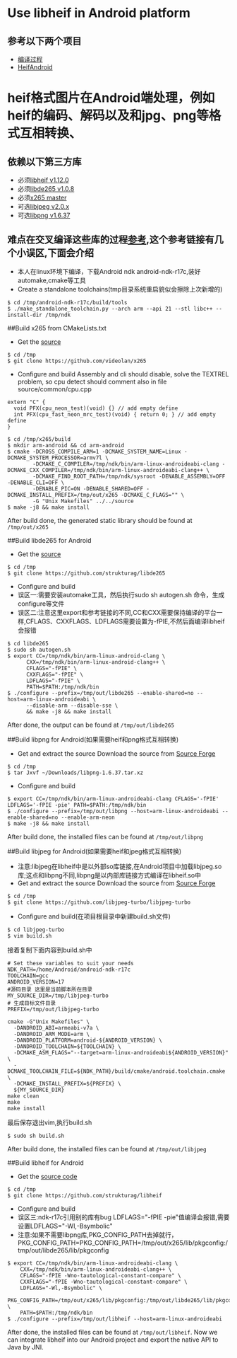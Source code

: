 # Use libheif in Android platform
## 参考以下两个项目
- [编译过程](https://github.com/WanghongLin/miscellaneous/blob/master/docs/libheif4Android.md)
- [HeifAndroid](https://github.com/WanghongLin/HeifAndroid)
# heif格式图片在Android端处理，例如heif的编码、解码以及和jpg、png等格式互相转换、
## 依赖以下第三方库
- 必须[libheif v1.12.0](https://github.com/strukturag/libheif)
- 必须[libde265 v1.0.8](https://github.com/strukturag/libde265)
- 必须[x265 master](https://github.com/videolan/x265)
- 可选[libjpeg v2.0.x](https://github.com/libjpeg-turbo/libjpeg-turbo)
- 可选[libpng v1.6.37](https://libpng.sourceforge.io/)
## 难点在交叉编译这些库的过程[参考](https://github.com/WanghongLin/miscellaneous/blob/master/docs/libheif4Android.md),这个参考链接有几个小误区,下面会介绍
- 本人在linux环境下编译，下载Android ndk android-ndk-r17c,装好automake,cmake等工具
- Create a standalone toolchains(tmp目录系统重启貌似会擦除上次新增的)
```
$ cd /tmp/android-ndk-r17c/build/tools
$ ./make_standalone_toolchain.py --arch arm --api 21 --stl libc++ --install-dir /tmp/ndk
```
##Build x265 from CMakeLists.txt
- Get the [source](https://github.com/videolan/x265)
```
$ cd /tmp
$ git clone https://github.com/videolan/x265
```
- Configure and build
Assembly and cli should disable, solve the TEXTREL problem, so cpu detect should comment also in file source/common/cpu.cpp
```
extern "C" {
  void PFX(cpu_neon_test)(void) {} // add empty define
  int PFX(cpu_fast_neon_mrc_test)(void) { return 0; } // add empty define
}
```
```
$ cd /tmp/x265/build
$ mkdir arm-android && cd arm-android
$ cmake -DCROSS_COMPILE_ARM=1 -DCMAKE_SYSTEM_NAME=Linux -DCMAKE_SYSTEM_PROCESSOR=armv7l \
        -DCMAKE_C_COMPILER=/tmp/ndk/bin/arm-linux-androideabi-clang -DCMAKE_CXX_COMPILER=/tmp/ndk/bin/arm-linux-androideabi-clang++ \
        -DCMAKE_FIND_ROOT_PATH=/tmp/ndk/sysroot -DENABLE_ASSEMBLY=OFF -DENABLE_CLI=OFF \
        -DENABLE_PIC=ON -DENABLE_SHARED=OFF -DCMAKE_INSTALL_PREFIX=/tmp/out/x265 -DCMAKE_C_FLAGS="" \
        -G "Unix Makefiles" ../../source
$ make -j8 && make install
```
After build done, the generated static library should be found at `/tmp/out/x265`

##Build libde265 for Android
- Get the [source](https://github.com/videolan/x265)
```
$ cd /tmp
$ git clone https://github.com/strukturag/libde265
```
- Configure and build
- 误区一:需要安装automake工具，然后执行sudo sh autogen.sh 命令，生成configure等文件
- 误区二:注意这里export和参考链接的不同,CC和CXX需要保持编译的平台一样,CFLAGS、CXXFLAGS、LDFLAGS需要设置为-fPIE,不然后面编译libheif会报错
```
$ cd libde265
$ sudo sh autogen.sh
$ export CC=/tmp/ndk/bin/arm-linux-android-clang \
      CXX=/tmp/ndk/bin/arm-linux-android-clang++ \
      CFLAGS="-fPIE" \
      CXXFLAGS="-fPIE" \
      LDFLAGS="-fPIE" \
      PATH=$PATH:/tmp/ndk/bin
$ ./configure --prefix=/tmp/out/libde265 --enable-shared=no --host=arm-linux-androideabi \
      --disable-arm --disable-sse \
      && make -j8 && make install
```
After done, the output can be found at `/tmp/out/libde265`

##Build libpng for Android(如果需要heif和png格式互相转换)
- Get and extract the source Download the source from [Source Forge](https://libpng.sourceforge.io/)
```
$ cd /tmp
$ tar Jxvf ~/Downloads/libpng-1.6.37.tar.xz
```
- Configure and build
```
$ export CC=/tmp/ndk/bin/arm-linux-androideabi-clang CFLAGS='-fPIE' LDFLAGS='-fPIE -pie' PATH=$PATH:/tmp/ndk/bin
$ ./configure --prefix=/tmp/out/libpng --host=arm-linux-androideabi --enable-shared=no --enable-arm-neon
$ make -j8 && make install
```
After build done, the installed files can be found at `/tmp/out/libpng`

##Build libjpeg for Android(如果需要heif和jpeg格式互相转换)
- 注意:libjpeg在libheif中是以外部so库链接,在Android项目中加载libjpeg.so库;这点和libpng不同,libpng是以内部库链接方式编译在libheif.so中
- Get and extract the source Download the source from [Source Forge](https://github.com/libjpeg-turbo/libjpeg-turbo)
```
$ cd /tmp
$ git clone https://github.com/libjpeg-turbo/libjpeg-turbo
```
- Configure and build(在项目根目录中新建build.sh文件)
```
$ cd libjpeg-turbo
$ vim build.sh
```
接着复制下面内容到build.sh中
```
# Set these variables to suit your needs
NDK_PATH=/home/Android/android-ndk-r17c
TOOLCHAIN=gcc
ANDROID_VERSION=17
#源码目录 这里是当前脚本所在目录
MY_SOURCE_DIR=/tmp/libjpeg-turbo
# 生成目标文件目录
PREFIX=/tmp/out/libjpeg-turbo

cmake -G"Unix Makefiles" \
  -DANDROID_ABI=armeabi-v7a \
  -DANDROID_ARM_MODE=arm \
  -DANDROID_PLATFORM=android-${ANDROID_VERSION} \
  -DANDROID_TOOLCHAIN=${TOOLCHAIN} \
  -DCMAKE_ASM_FLAGS="--target=arm-linux-androideabi${ANDROID_VERSION}" \
  -DCMAKE_TOOLCHAIN_FILE=${NDK_PATH}/build/cmake/android.toolchain.cmake \
  -DCMAKE_INSTALL_PREFIX=${PREFIX} \
  ${MY_SOURCE_DIR}
make clean
make
make install
```
最后保存退出vim,执行build.sh
```
$ sudo sh build.sh
```

After build done, the installed files can be found at `/tmp/out/libjpeg`

##Build libheif for Android
- Get the [source code](https://github.com/strukturag/libheif)
```
$ cd /tmp
$ git clone https://github.com/strukturag/libheif
```
- Configure and build
- 误区三:ndk-r17c引用别的库有bug LDFLAGS="-fPIE -pie"值编译会报错,需要设置LDFLAGS="-Wl,-Bsymbolic"
- 注意:如果不需要libpng库,PKG_CONFIG_PATH去掉就行，PKG_CONFIG_PATH=PKG_CONFIG_PATH=/tmp/out/x265/lib/pkgconfig:/tmp/out/libde265/lib/pkgconfig
```
$ export CC=/tmp/ndk/bin/arm-linux-androideabi-clang \
    CXX=/tmp/ndk/bin/arm-linux-androideabi-clang++ \
    CFLAGS="-fPIE -Wno-tautological-constant-compare" \
    CXXFLAGS="-fPIE -Wno-tautological-constant-compare" \
    LDFLAGS="-Wl,-Bsymbolic" \
    PKG_CONFIG_PATH=/tmp/out/x265/lib/pkgconfig:/tmp/out/libde265/lib/pkgconfig:/tmp/out/libpng/lib/pkgconfig \
    PATH=$PATH:/tmp/ndk/bin
$ ./configure --prefix=/tmp/out/libheif --host=arm-linux-androideabi
```
After done, the installed files can be found at `/tmp/out/libheif`.
Now we can integrate libheif into our Android project and export the native API to Java by JNI.